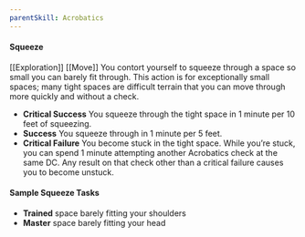 ```yaml
---
parentSkill: Acrobatics
---
```


#### Squeeze
[[Exploration]] [[Move]]
You contort yourself to squeeze through a space so small you can barely fit through. This action is for exceptionally small spaces; many tight spaces are difficult terrain that you can move through more quickly and without a check.
- **Critical Success** You squeeze through the tight space in 1 minute per 10 feet of squeezing.
- **Success** You squeeze through in 1 minute per 5 feet.
- **Critical Failure** You become stuck in the tight space. While you’re stuck, you can spend 1 minute attempting another Acrobatics check at the same DC. Any result on that check other than a critical failure causes you to become unstuck.


#### Sample Squeeze Tasks
- **Trained** space barely fitting your shoulders
- **Master** space barely fitting your head